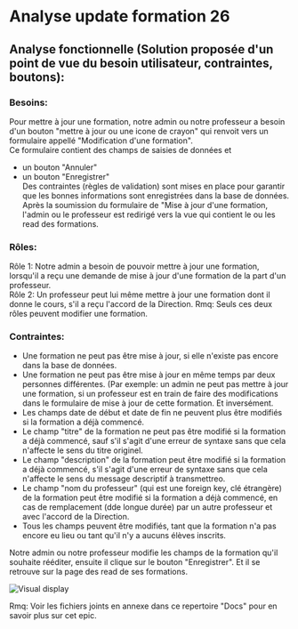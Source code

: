# Analyse update formation 26

## Analyse fonctionnelle (Solution proposée d'un point de vue du besoin utilisateur, contraintes, boutons):

### Besoins:
Pour mettre à jour une formation, notre admin ou notre professeur a besoin d'un bouton "mettre à jour ou une icone de crayon" qui renvoit vers un formulaire appellé "Modification d'une formation".  
Ce formulaire contient des champs de saisies de données et
- un bouton "Annuler"
- un bouton "Enregistrer"  
Des contraintes (règles de validation) sont mises en place pour garantir que les bonnes informations sont enregistrées dans la base de données.
Après la soumission du formulaire de "Mise à jour d'une formation, l'admin ou le professeur est redirigé vers la vue qui contient le ou les read des formations.

### Rôles:
Rôle 1: Notre admin a besoin de pouvoir mettre à jour une formation, lorsqu'il a reçu une demande de mise à jour d'une formation de la part d'un professeur.  
Rôle 2: Un professeur peut lui même mettre à jour une formation dont il donne le cours, s'il a reçu l'accord de la Direction.
Rmq: Seuls ces deux rôles peuvent modifier une formation.

### Contraintes:
- Une formation ne peut pas être mise à jour, si elle n'existe pas encore dans la base de données.
- Une formation ne peut pas être mise à jour en même temps par deux personnes différentes. (Par exemple: un admin ne peut pas mettre à jour une formation, 
si un professeur est en train de faire des modifications dans le formulaire de mise à jour de cette formation. Et inversément.
- Les champs date de début et date de fin ne peuvent plus être modifiés si la formation a déjà commencé.
- Le champ "titre" de la formation ne peut pas être modifié si la formation a déjà commencé, sauf s'il s'agit d'une erreur de syntaxe sans que cela n'affecte le sens du titre originel.
- Le champ "description" de la formation peut être modifié si la formation a déjà commencé, s'il s'agit d'une erreur de syntaxe sans que cela n'affecte le sens du message descriptif à transmettreo.
- Le champ "nom du professeur" (qui est une foreign key, clé étrangère) de la formation peut être modifié si la formation a déjà commencé, en cas de remplacement (dde longue durée) par un autre professeur et avec l'accord de la Direction.
- Tous les champs peuvent être modifiés, tant que la formation n'a pas encore eu lieu ou tant qu'il n'y a aucuns élèves inscrits.

Notre admin ou notre professeur modifie les champs de la formation qu'il souhaite rééditer, ensuite il clique sur le bouton "Enregistrer". Et il se retrouve sur la page des read de ses formations.  



![Visual display](https://github.com/corentingoo/Learning_project_group_2/blob/documentation-26-update-formation/Docs/EPIC_update_formation/LProject%20_Formation%20_UX%20UI%20_update%20formation%20_Fin.jpg)  


Rmq: Voir les fichiers joints en annexe dans ce repertoire "Docs" pour en savoir plus sur cet epic.
